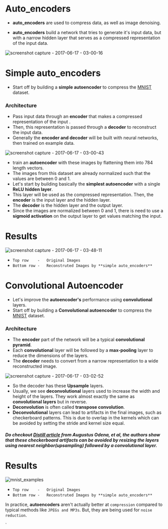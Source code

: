# Auto_encoders

* **auto_encoders** are used to compress data, as well as image denoising.

* **auto_encoders** build a network that tries to generate it's input data, but with a narrow hidden layer that serves as a compressed representation of the input data.

![screenshot capture - 2017-06-17 - 03-00-16](https://user-images.githubusercontent.com/17912055/27245680-959fc01e-530a-11e7-8170-858c4753dfa4.png)

# Simple auto_encoders

* Start off by building a **simple autoencoder** to compress the [MNIST](http://yann.lecun.com/exdb/mnist/) dataset. 

### Architecture

* Pass input data through an **encoder** that makes a compressed representation of the input .
* Then, this representation is passed through a **decoder** to reconstruct the input data.
* Generally the **encoder and decoder** will be built with neural networks, then trained on example data.

![screenshot capture - 2017-06-17 - 03-00-43](https://user-images.githubusercontent.com/17912055/27245913-b3a65608-530b-11e7-8d76-56fc074cc5f5.png)

* train an **autoencoder** with these images by flattening them into 784 length vectors. 
* The images from this dataset are already normalized such that the values are between 0 and 1.
* Let's start by building basically the **simplest autoencoder** with a single **ReLU hidden layer**.
* This layer will be used as the compressed representation. Then, the **encoder** is the input layer and the hidden layer.
* The **decoder** is the hidden layer and the output layer. 
* Since the images are normalized between 0 and 1, there is need to use a **sigmoid activation** on the output layer to get values matching the input.

# Results 

![screenshot capture - 2017-06-17 - 03-48-11](https://user-images.githubusercontent.com/17912055/27246523-d34d4b2a-530f-11e7-91e0-786a32e2866c.png)

 * `Top row    -   Original Images`
 * `Bottom row -   Reconstruted Images by **simple auto_encoders**`

 
 
 
 
 
 
 
 # Convolutional Autoencoder
 
 * Let's improve the  **autoencoder's** performance using **convolutional** layers.
 * Start off by building a **Convolutional autoencoder** to compress the [MNIST](http://yann.lecun.com/exdb/mnist/) dataset.
 
 ### Architecture
 
 * The **encoder** part of the network will be a typical **convolutional pyramid**. 
 * Each **convolutional** layer will be followed by a **max-pooling** layer to reduce the dimensions of the layers. 
 * The **decoder** needs to convert from a narrow representation to a wide reconstructed image. 
 
 ![screenshot capture - 2017-06-17 - 03-02-52](https://user-images.githubusercontent.com/17912055/27246323-7a374db6-530e-11e7-93d5-c6b69582531d.png)

* So the decoder has these **Upsample** layers.
* Usually, we see **deconvolutional** layers used to increase the width and height of the layers. They work almost exactly the same as **convolutional layers** but in reverse.
* **Deconvolution** is often called **transpose convolution**.
* **Deconvolutional** layers can lead to artifacts in the final images, such as checkerboard patterns. This is due to overlap in the kernels which can be avoided by setting the stride and kernel size equal.



##### Do checkout [Distill article](http://distill.pub/2016/deconv-checkerboard/) from Augustus Odena, et al, the authors show that these checkerboard artifacts can be avoided by resizing the layers using nearest neighbor(**upsampling**) followed by a **convolutional** layer.

# Results 

![mnist_examples](https://user-images.githubusercontent.com/17912055/27246025-814e225c-530c-11e7-8604-f9b0864f1baa.png)

 * `Top row    -   Original Images`
 * `Bottom row -   Reconstruted Images by **simple auto_encoders**`
 
 
 In practice, **autoencoders** aren't actually better at `compression` compared to typical methods like `JPEGs and MP3s`.
 But, they are being used for `noise reduction`.

 
`



 

 
 
 



